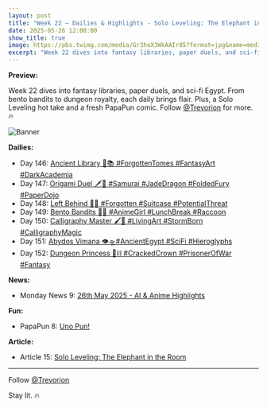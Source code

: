 ```yaml
---
layout: post
title: "Week 22 – Dailies & Highlights - Solo Leveling: The Elephant in the Room"
date: 2025-05-26 12:00:00
show_title: true
image: https://pbs.twimg.com/media/Gr3hoX3WkAAIr85?format=jpg&name=medium
excerpt: "Week 22 dives into fantasy libraries, paper duels, and sci-fi Egypt. From bento bandits to dungeon royalty, each daily brings flair. Plus, a Solo Leveling hot take and a fresh PapaPun comic. Follow @Trevorion for more. 🔥"
---
```

  
**Preview:**  
  
Week 22 dives into fantasy libraries, paper duels, and sci-fi Egypt. From bento bandits to dungeon royalty, each daily brings flair. Plus, a Solo Leveling hot take and a fresh PapaPun comic. Follow [@Trevorion](https://x.com/Trevorion) for more. 🔥
  
![Banner](https://pbs.twimg.com/media/Gr3hoX3WkAAIr85?format=jpg&name=medium)
  
**Dailies:**
- Day 146: [Ancient Library 📜📚 #ForgottenTomes #FantasyArt #DarkAcademia](https://x.com/Trevorion/status/1927034306867712153)
- Day 147: [Origami Duel 🗡️🐉 #Samurai #JadeDragon #FoldedFury #PaperDojo](https://x.com/Trevorion/status/1927388131499614383)
- Day 148: [Left Behind 🧳🚉 #Forgotten #Suitcase #PotentialThreat](https://x.com/Trevorion/status/1927845214414115261)
- Day 149: [Bento Bandits 🍱🦝 #AnimeGirl #LunchBreak #Raccoon](https://x.com/Trevorion/status/1928135011099631684)
- Day 150: [Calligraphy Master 🖌️🐯 #LivingArt #StormBorn #CalligraphyMagic ](https://x.com/Trevorion/status/1928479326397251801)
- Day 151: [Abydos Vimana 👁️🛸#AncientEgypt #SciFi #Hieroglyphs](https://x.com/Trevorion/status/1928863983269748769)
- Day 152: [Dungeon Princess 👑⛓️ #CrackedCrown #PrisonerOfWar #Fantasy ](https://x.com/Trevorion/status/1929081485744566751)

**News:**  
- Monday News 9: [26th May 2025 - AI & Anime Highlights](https://x.com/Trevorion/status/1926944669063147876)

**Fun:**  
- PapaPun 8: [Uno Pun!](https://x.com/Trevorion/status/1927056736235495535/photo/1)

**Article:**  
- Article 15: [Solo Leveling: The Elephant in the Room](https://x.com/Trevorion/status/1927831126590246921)

---
Follow [@Trevorion](https://x.com/Trevorion)

Stay lit. 🔥
